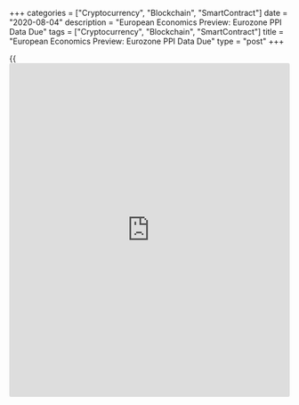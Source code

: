 +++
categories = ["Cryptocurrency", "Blockchain", "SmartContract"]
date = "2020-08-04"
description = "European Economics Preview: Eurozone PPI Data Due"
tags = ["Cryptocurrency", "Blockchain", "SmartContract"]
title = "European Economics Preview: Eurozone PPI Data Due"
type = "post"
+++

{{<iframe id="large-banner" src="https://www.bounty.group/#slide=3.0" width="100%" height="600" scrolling="no" style="border: 0px solid rgb(216, 221, 230); border-radius: 3px;">}}

Producer price data from euro area is due on Tuesday, headlining a light
day for the European economic [news](https://www.letsplayfx.com/blog/forex-news-website/).

At 1.45 am ET, the State Secretariat for Economic Affairs is scheduled
to issue Swiss consumer sentiment data for the third quarter.

At 3.00 am ET, monthly unemployment data from Spain and producer prices
from Hungary are due.

In the meantime, consumer and producer price figures are due from
Turkey. Inflation is expected to ease to 12.1 percent in July from 12.62
percent in June.

At 5.00 am ET, Eurostat is slated to issue Eurozone producer prices for
June. Economists forecast producer prices to fall 3.9 percent annually,
following a 5 percent decrease in May.

For comments and feedback [contact](https://www.playgroundfx.com/contact/): editorial@rtt[news](https://www.letsplayfx.com/blog/forex-news-website/).com

[Business News][1]

   1. www.rtt[news](https://www.letsplayfx.com/blog/forex-news-website/).com/Content/Business.aspx